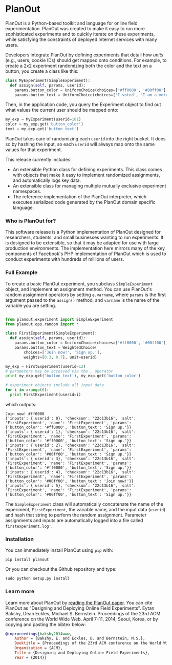 # PlanOut

PlanOut is a Python-based toolkit and language for online field experimentation. PlanOut was created to make it easy to run more sophisticated experiments and to quickly iterate on these experiments, while satisfying the constraints of deployed Internet services with many users.

Developers integrate PlanOut by defining experiments that detail how _units_ (e.g., users, cookie IDs) should get mapped onto conditions. For example, to create a 2x2 experiment randomizing both the color and the text on a button, you create a class like this:

```python
class MyExperiment(SimpleExperiment):
  def assign(self, params, userid):
    params.button_color = UniformChoice(choices=['#ff0000', '#00ff00'], unit=userid)
    params.button_text = UniformChoice(choices=['I voted', 'I am a voter'], unit=userid)
```

Then, in the application code, you query the Experiment object to find out what values the current user should be mapped onto:
```python
my_exp = MyExperiment(userid=101)
color = my_exp.get('button_color')
text = my_exp.get('button_text')
```

PlanOut takes care of randomizing each ``userid`` into the right bucket. It does so by hashing the input, so each ``userid`` will always map onto the same values for that experiment.

This release currently includes:
  * An extensible Python class for defining experiments. This class comes with objects that make it easy to implement randomized assignments, and automatically logs key data.
  * An extensible class for managing multiple mutually exclusive experiment namespaces.
  * The reference implementation of the PlanOut interpreter, which executes serialized code generated by the PlanOut domain specific language.

### Who is PlanOut for?
This software release is a Python implementation of PlanOut designed for researchers, students, and small businesses wanting to run experiments. It is designed to be extensible, so that it may be adapted for use with large production environments.  The implementation here mirrors many of the key components of Facebook's PHP implementation of PlanOut which is used to conduct experiments with hundreds of millions of users.

### Full Example

To create a basic PlanOut experiment, you subclass ``SimpleExperiment`` object, and implement an assignment method. You can use PlanOut's random assignment operators by setting ``e.varname``, where ``params`` is the first argument passed to the ``assign()`` method, and ``varname`` is the name of the variable you are setting.
```python

from planout.experiment import SimpleExperiment
from planout.ops.random import *

class FirstExperiment(SimpleExperiment):
  def assign(self, params, userid):
    params.button_color = UniformChoice(choices=['#ff0000', '#00ff00'], unit=userid)
    params.button_text = WeightedChoice(
        choices=['Join now!', 'Sign up.'],
        weights=[0.3, 0.7], unit=userid)

my_exp = FirstExperiment(userid=12)
# parameters may be accessed via the . operator
print my_exp.get('button_text'), my_exp.get('button_color')

# experiment objects include all input data
for i in xrange(6):
  print FirstExperiment(userid=i)
```

which outputs:
```
Join now! #ff0000
{'inputs': {'userid': 0}, 'checksum': '22c13b16', 'salt': 'FirstExperiment', 'name': 'FirstExperiment', 'params': {'button_color': '#ff0000', 'button_text': 'Sign up.'}}
{'inputs': {'userid': 1}, 'checksum': '22c13b16', 'salt': 'FirstExperiment', 'name': 'FirstExperiment', 'params': {'button_color': '#ff0000', 'button_text': 'Sign up.'}}
{'inputs': {'userid': 2}, 'checksum': '22c13b16', 'salt': 'FirstExperiment', 'name': 'FirstExperiment', 'params': {'button_color': '#00ff00', 'button_text': 'Sign up.'}}
{'inputs': {'userid': 3}, 'checksum': '22c13b16', 'salt': 'FirstExperiment', 'name': 'FirstExperiment', 'params': {'button_color': '#ff0000', 'button_text': 'Sign up.'}}
{'inputs': {'userid': 4}, 'checksum': '22c13b16', 'salt': 'FirstExperiment', 'name': 'FirstExperiment', 'params': {'button_color': '#00ff00', 'button_text': 'Join now!'}}
{'inputs': {'userid': 5}, 'checksum': '22c13b16', 'salt': 'FirstExperiment', 'name': 'FirstExperiment', 'params': {'button_color': '#00ff00', 'button_text': 'Sign up.'}}
```

The ``SimpleExperiment`` class will automatically concatenate the name of the experiment, ``FirstExperiment``, the variable name, and the input data (``userid``) and hash that string to perform the random assignment. Parameter assignments and inputs are automatically logged into a file called ``firstexperiment.log'``.

### Installation
You can immediately install PlanOut using `pip` with:
```
pip install planout
```

Or you can checkout the Github repository and type:

```
sudo python setup.py install
```

### Learn more
Learn more about PlanOut by [reading the PlanOut paper](http://www-personal.umich.edu/~ebakshy/planout.pdf). You can cite PlanOut as "Designing and Deploying Online Field Experiments". Eytan Bakshy, Dean Eckles, Michael S. Bernstein. Proceedings of the 23rd ACM conference on the World Wide Web. April 7–11, 2014, Seoul, Korea, or by copying and pasting the bibtex below:
``` bibtex
@inproceedings{bakshy2014www,
	Author = {Bakshy, E. and Eckles, D. and Bernstein, M.S.},
	Booktitle = {Proceedings of the 23rd ACM conference on the World Wide Web},
	Organization = {ACM},
	Title = {Designing and Deploying Online Field Experiments},
	Year = {2014}}
```
